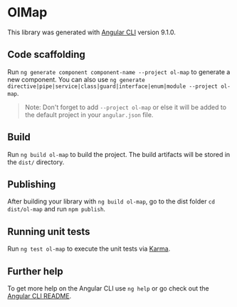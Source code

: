 # OlMap

This library was generated with [Angular CLI](https://github.com/angular/angular-cli) version 9.1.0.

## Code scaffolding

Run `ng generate component component-name --project ol-map` to generate a new component. You can also use `ng generate directive|pipe|service|class|guard|interface|enum|module --project ol-map`.
> Note: Don't forget to add `--project ol-map` or else it will be added to the default project in your `angular.json` file. 

## Build

Run `ng build ol-map` to build the project. The build artifacts will be stored in the `dist/` directory.

## Publishing

After building your library with `ng build ol-map`, go to the dist folder `cd dist/ol-map` and run `npm publish`.

## Running unit tests

Run `ng test ol-map` to execute the unit tests via [Karma](https://karma-runner.github.io).

## Further help

To get more help on the Angular CLI use `ng help` or go check out the [Angular CLI README](https://github.com/angular/angular-cli/blob/master/README.md).
